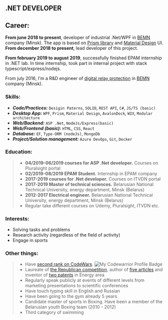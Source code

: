 ## .NET DEVELOPER

## Career:
**From june 2018 to present**, developer of industrial .Net/WPF in [BEMN](http://www.bemn.by) company (Minsk). The app is based on [Prism library](http://prismlibrary.github.io/) and [Material Design](http://materialdesigninxaml.net/) UI. **From december 2018 to present**, lead developer of this project. 

**From february 2019 to august 2019**, successfully finished EPAM internship in .NET lab. In time internship, took part in internal project with stack typescript/express/nodejs.

From july 2016, I'm a R&D engineer of [digital relay protection](https://en.wikipedia.org/wiki/Digital_protective_relay) in [BEMN](http://www.bemn.by) company (Minsk).

### Skills:
- ***Code/Practices:*** `Desigin Paterns`, `SOLID`, `REST API`, `C#`, `JS/TS (basic)`
- ***Desktop App:*** `WPF`, `Prism`, `Material Design`, `AvalonDock`, `WIX`, `Modular architecture`
- ***Web/Backend:*** `ASP .Net`, `NodeJs/Express(basic)`
- ***Web/Frontend (basic):*** `HTML`, `CSS`, `React`
- ***Database:*** `EF`, `Type-ORM (nodeJs)`, `MongoDb`
- ***Project/Solution management:*** `Azure DevOps`, `Git`, `Docker`

### Education:
> - **04/2019-06/2019 courses for ASP .Net developer.** Courses on Pluralsight portal
> - **02/2019-08/2019 EPAM Student.** Internship in EPAM company
> - **2017-2019 courses for .Net developer.** Courses on ITVDN portal
> - **2017-2019 Master of technical sciences.** Belarusian National Technical University, energy department, Minsk (Belarus)
> - **2012-2017 Electrical engineer.** Belarusian National Technical University, energy department, Minsk (Belarus)
> - Regular take different courses on Udemy, Pluralsight, ITVDN etc.

### Interests:

- Solving tasks and problems
- Research activity (regardless of the field of activity)
- Engage in sports

### Other things:
> - Have [second rank on CodeWars](https://www.codewars.com/users/VladKachenya). ![My Codewarrior Profile Badge](https://www.codewars.com/users/VladKachenya/badges/small)
> - Laureate of [the Republican competition](http://www.sws.bsu.by/%D0%A0%D0%B5%D0%B7%D1%83%D0%BB%D1%8C%D1%82%D0%B0%D1%82%D1%8B%20%D0%BF%D0%BE%20%D0%B2%D1%83%D0%B7%D0%B0%D0%BC-%D1%81%D0%B5%D0%BA%D1%86-%D0%BA%D0%B0%D1%82%D0%B5%D0%B3(%D0%B0%D0%B2%D1%82%D0%BE%D1%80%D1%8B_%D1%80%D1%83%D0%BA%D0%BE%D0%B2_%D1%80%D0%B0%D0%B1%D0%BE%D1%82%D0%B0)%D0%B4%D0%BB%D1%8F%20%D1%81%D0%B0%D0%B9%D1%82%D0%B0.pdf), author of [five articles](https://www.scopus.com/authid/detail.uri?authorId=57199259310) and inventor of [two patents](https://www.eapo.org/ru/search.html?search_string=%D0%9A%D0%B0%D1%87%D0%B5%D0%BD%D1%8F) in Energy area
> - Regularly speak publicly at events of different levels from marketing presentations to scientific conferences
> - Have touch typing skill in English and Russian
> - Have been going to the gym already 5 years
> - Candidate master of sports in Boxing. Have been a member of the Belarusian youth Boxing team (2010 - 2012)
> - Third category of swimming
